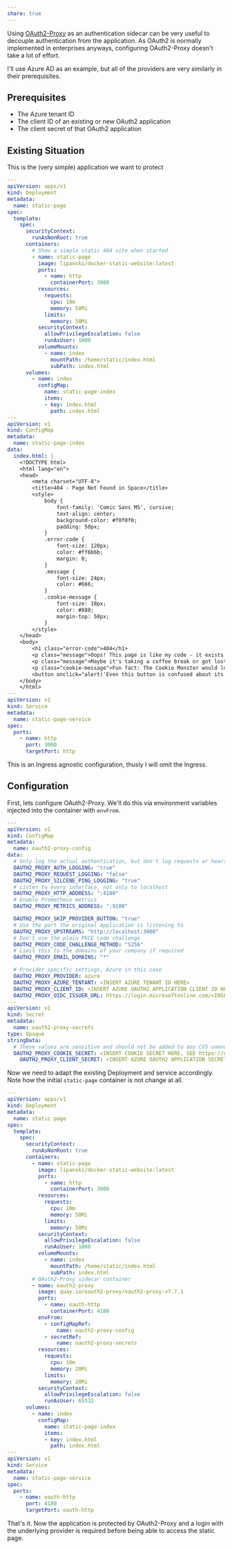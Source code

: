 ```yaml
---
share: true
---
```


Using [OAuth2-Proxy](https://oauth2-proxy.github.io/oauth2-proxy/) as an authentication sidecar can be very useful to decouple authentication from the application. As OAuth2 is normally implemented in enterprises anyways, configuring OAuth2-Proxy doesn't take a lot of effort.

I'll use Azure AD as an example, but all of the providers are very similarly in their prerequisites.

## Prerequisites

- The Azure tenant ID
- The client ID of an existing or new OAuth2 application
- The client secret of that OAuth2 application

## Existing Situation

This is the (very simple) application we want to protect

```yaml
---
apiVersion: apps/v1
kind: Deployment
metadata:
  name: static-page
spec:
  template:
    spec:
      securityContext:
        runAsNonRoot: true
      containers:
        # Show a simple static 404 site when started
        - name: static-page
          image: lipanski/docker-static-website:latest
          ports:
            - name: http
              containerPort: 3000
          resources:
            requests:
              cpu: 10m
              memory: 50Mi
            limits:
              memory: 50Mi
          securityContext:
            allowPrivilegeEscalation: false
            runAsUser: 1000
          volumeMounts:
            - name: index
              mountPath: /home/static/index.html
              subPath: index.html
      volumes:
        - name: index
          configMap:
            name: static-page-index
            items:
            - key: index.html
              path: index.html
---
apiVersion: v1
kind: ConfigMap
metadata:
  name: static-page-index
data:
  index.html: |
    <!DOCTYPE html>
    <html lang="en">
    <head>
        <meta charset="UTF-8">
        <title>404 - Page Not Found in Space</title>
        <style>
            body {
                font-family: 'Comic Sans MS', cursive;
                text-align: center;
                background-color: #f0f0f0;
                padding: 50px;
            }
            .error-code {
                font-size: 120px;
                color: #ff6b6b;
                margin: 0;
            }
            .message {
                font-size: 24px;
                color: #666;
            }
            .cookie-message {
                font-size: 18px;
                color: #888;
                margin-top: 50px;
            }
        </style>
    </head>
    <body>
        <h1 class="error-code">404</h1>
        <p class="message">Oops! This page is like my code - it exists somewhere, but nobody knows where.</p>
        <p class="message">Maybe it's taking a coffee break or got lost in the cloud.</p>
        <p class="cookie-message">Fun fact: The Cookie Monster would love this page - it always accepts cookies!</p>
        <button onclick="alert('Even this button is confused about its purpose!')">Click me maybe?</button>
    </body>
    </html>
---
apiVersion: v1
kind: Service
metadata:
  name: static-page-service
spec:
  ports:
    - name: http
      port: 3000
      targetPort: http
```

This is an Ingress agnostic configuration, thusly I will omit the Ingress.

## Configuration

First, lets configure OAuth2-Proxy. We'll do this via environment variables injected into the container with `envFrom`.

```yaml
---
apiVersion: v1
kind: ConfigMap
metadata:
  name: oauth2-proxy-config
data:
  # Only log the actual authentication, but don't log requests or heartbeats
  OAUTH2_PROXY_AUTH_LOGGING: "true"
  OAUTH2_PROXY_REQUEST_LOGGING: "false"
  OAUTH2_PROXY_SILCENE_PING_LOGGING: "true"
  # Listen to every interface, not only to localhost
  OAUTH2_PROXY_HTTP_ADDRESS: ":4180"
  # Enable Prometheus metrics
  OAUTH2_PROXY_METRICS_ADDRESS: ":9100"

  OAUTH2_PROXY_SKIP_PROVIDER_BUTTON: "true"
  # Use the port the original application is listening to
  OAUTH2_PROXY_UPSTREAMS: "http://localhost:3000"
  # Don't use the plain PKCE code challenge
  OAUTH2_PROXY_CODE_CHALLENGE_METHOD: "S256"
  # Limit this to the domains of your company if required
  OAUTH2_PROXY_EMAIL_DOMAINS: "*"

  # Provider specific settings, Azure in this case
  OAUTH2_PROXY_PROVIDER: azure
  OAUTH2_PROXY_AZURE_TENTANT: <INSERT AZURE TENANT ID HERE>
  OAUTH2_PROXY_CLIENT_ID: <INSERT AZURE OAUTH2 APPLICATION CLIENT ID HERE>
  OAUTH2_PROXY_OIDC_ISSUER_URL: https://login.microsoftonline.com/<INSERT AZURE TENANT ID HERE>/v2.0
---
apiVersion: v1
kind: Secret
metadata:
  name: oauth2-proxy-secrets
type: Opaque
stringData:
  # These values are sensitive and should not be added to any CVS unencrypted
  OAUTH2_PROXY_COOKIE_SECRET: <INSERT COOKIE SECRET HERE, SEE https://oauth2-proxy.github.io/oauth2-proxy/configuration/overview/#generating-a-cookie-secret FOR GENERATION COMMANDS>
    OAUTH2_PROXY_CLIENT_SECRET: <INSERT AZURE OAUTH2 APPLICATION SECRET HERE>
```

Now we need to adapt the existing Deployment and service accordingly. Note how the initial `static-page` container is not change at all.

```yaml
---
apiVersion: apps/v1
kind: Deployment
metadata:
  name: static page
spec:
  template:
    spec:
      securityContext:
        runAsNonRoot: true
      containers:
        - name: static-page
          image: lipanski/docker-static-website:latest
          ports:
            - name: http
              containerPort: 3000
          resources:
            requests:
              cpu: 10m
              memory: 50Mi
            limits:
              memory: 50Mi
          securityContext:
            allowPrivilegeEscalation: false
            runAsUser: 1000
          volumeMounts:
            - name: index
              mountPath: /home/static/index.html
              subPath: index.html
        # OAuth2-Proxy sidecar container
        - name: oauth2-proxy
          image: quay.io/oauth2-proxy/oauth2-proxy:v7.7.1
          ports:
            - name: oauth-http
              containerPort: 4180
          envFrom:
            - configMapRef:
                name: oauth2-proxy-config
            - secretRef:
                name: oauth2-proxy-secrets
          resources:
            requests:
              cpu: 10m
              memory: 20Mi
            limits:
              memory: 20Mi
          securityContext:
            allowPrivilegeEscalation: false
            runAsUser: 65532
      volumes:
        - name: index
          configMap:
            name: static-page-index
            items:
            - key: index.html
              path: index.html
---
apiVersion: v1
kind: Service
metadata:
  name: static-page-service
spec:
  ports:
    - name: oauth-http
      port: 4180
      targetPort: oauth-http
```

That's it. Now the application is protected by OAuth2-Proxy and a login with the underlying provider is required before being able to access the static page.
